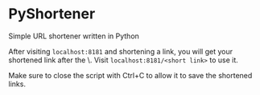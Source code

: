 # PyShortener
Simple URL shortener written in Python

After visiting `localhost:8181` and shortening a link, you will get your shortened link after the \\. Visit `localhost:8181/<short link>` to use it.

Make sure to close the script with Ctrl+C to allow it to save the shortened links.
